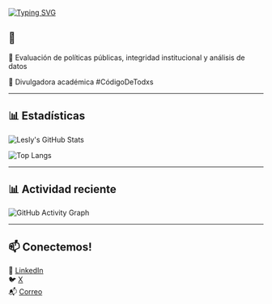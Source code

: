 [![Typing SVG](https://readme-typing-svg.demolab.com?font=Quicksand&size=26&pause=1000&color=FF69B4&center=true&vCenter=true&width=1000&lines=Hola%2C+soy+Lesly+Flores+🤠;Evalúo+políticas+públicas+;CódigoDeTodxs+;Investigadora+%7C+Profe+%7C+R+Lover)](https://git.io/typing-svg)

🤠
---

🔎 Evaluación de políticas públicas, integridad institucional y análisis de datos

📢 Divulgadora académica #CódigoDeTodxs

---
## 📊 Estadísticas

![Lesly's GitHub Stats](https://github-readme-stats.vercel.app/api?username=lesflores&show_icons=true&theme=default&icon_color=FF69B4&title_color=DA70D6)

![Top Langs](https://github-readme-stats.vercel.app/api/top-langs/?username=lesflores&layout=compact&theme=default&title_color=FF69B4)

---
## 📊 Actividad reciente

![GitHub Activity Graph](https://github-readme-activity-graph.vercel.app/graph?username=lesflores&theme=default&bg_color=ffffff&color=FF69B4&line=FF69B4&point=FFD700&area=true&hide_border=false)


---
## 📫 Conectemos!

💼 [LinkedIn](https://www.linkedin.com/in/lesly-flores-008232114/)  
🐦 [X](https://x.com/lesssflo)  
📬 [Correo](flores.le@ugto.mx)  
